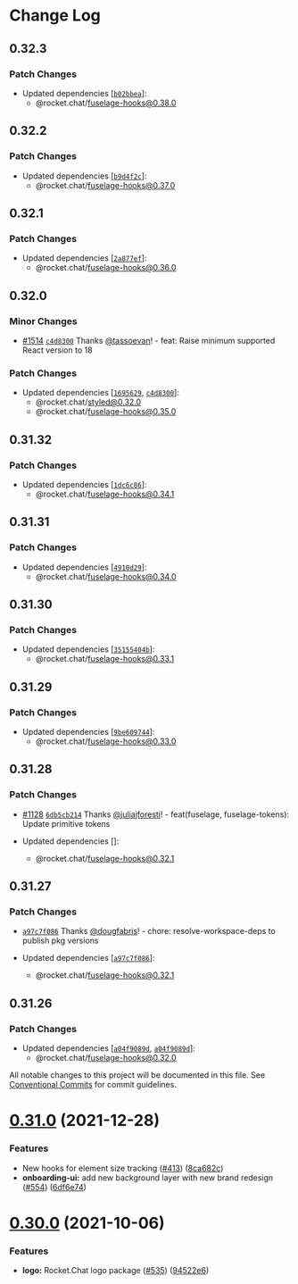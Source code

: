 # Change Log

## 0.32.3

### Patch Changes

- Updated dependencies [[`b02bbea`](https://github.com/RocketChat/fuselage/commit/b02bbea768e265fdfe7a9340536f016543ad7bed)]:
  - @rocket.chat/fuselage-hooks@0.38.0

## 0.32.2

### Patch Changes

- Updated dependencies [[`b9d4f2c`](https://github.com/RocketChat/fuselage/commit/b9d4f2c1b578293c3c28e4ff6a905af60abfe9ab)]:
  - @rocket.chat/fuselage-hooks@0.37.0

## 0.32.1

### Patch Changes

- Updated dependencies [[`2a877ef`](https://github.com/RocketChat/fuselage/commit/2a877eff8996f7443df62d63039639212708cd1d)]:
  - @rocket.chat/fuselage-hooks@0.36.0

## 0.32.0

### Minor Changes

- [#1514](https://github.com/RocketChat/fuselage/pull/1514) [`c4d8300`](https://github.com/RocketChat/fuselage/commit/c4d8300a651a25b92450b8830c5028b4fcf8f4a1) Thanks [@tassoevan](https://github.com/tassoevan)! - feat: Raise minimum supported React version to 18

### Patch Changes

- Updated dependencies [[`1695629`](https://github.com/RocketChat/fuselage/commit/1695629a9a9600159f7a6ca8d5f92ab7c8c76008), [`c4d8300`](https://github.com/RocketChat/fuselage/commit/c4d8300a651a25b92450b8830c5028b4fcf8f4a1)]:
  - @rocket.chat/styled@0.32.0
  - @rocket.chat/fuselage-hooks@0.35.0

## 0.31.32

### Patch Changes

- Updated dependencies [[`1dc6c86`](https://github.com/RocketChat/fuselage/commit/1dc6c86df827a44a8c0ac4cc7f239b2507ecd33d)]:
  - @rocket.chat/fuselage-hooks@0.34.1

## 0.31.31

### Patch Changes

- Updated dependencies [[`4910d29`](https://github.com/RocketChat/fuselage/commit/4910d294defc1effc0b857f44138498a73013877)]:
  - @rocket.chat/fuselage-hooks@0.34.0

## 0.31.30

### Patch Changes

- Updated dependencies [[`35155404b`](https://github.com/RocketChat/fuselage/commit/35155404baeb1e44aa1e4d767f431204d3ab2b53)]:
  - @rocket.chat/fuselage-hooks@0.33.1

## 0.31.29

### Patch Changes

- Updated dependencies [[`9be609744`](https://github.com/RocketChat/fuselage/commit/9be609744856f49b8971fb7aa45316ec7fd2463f)]:
  - @rocket.chat/fuselage-hooks@0.33.0

## 0.31.28

### Patch Changes

- [#1128](https://github.com/RocketChat/fuselage/pull/1128) [`6db5cb214`](https://github.com/RocketChat/fuselage/commit/6db5cb2141bf42c9622c5846701e5b26392a1ada) Thanks [@juliajforesti](https://github.com/juliajforesti)! - feat(fuselage, fuselage-tokens): Update primitive tokens

- Updated dependencies []:
  - @rocket.chat/fuselage-hooks@0.32.1

## 0.31.27

### Patch Changes

- [`a97c7f086`](https://github.com/RocketChat/fuselage/commit/a97c7f08633e6e36a39c8933b530f9acacb83af0) Thanks [@dougfabris](https://github.com/dougfabris)! - chore: resolve-workspace-deps to publish pkg versions

- Updated dependencies [[`a97c7f086`](https://github.com/RocketChat/fuselage/commit/a97c7f08633e6e36a39c8933b530f9acacb83af0)]:
  - @rocket.chat/fuselage-hooks@0.32.1

## 0.31.26

### Patch Changes

- Updated dependencies [[`a04f9089d`](https://github.com/RocketChat/fuselage/commit/a04f9089d19ba32d2b2e80738d2d5f4dac0d3e0c), [`a04f9089d`](https://github.com/RocketChat/fuselage/commit/a04f9089d19ba32d2b2e80738d2d5f4dac0d3e0c)]:
  - @rocket.chat/fuselage-hooks@0.32.0

All notable changes to this project will be documented in this file.
See [Conventional Commits](https://conventionalcommits.org) for commit guidelines.

# [0.31.0](https://github.com/RocketChat/fuselage/compare/v0.30.1...v0.31.0) (2021-12-28)

### Features

- New hooks for element size tracking ([#413](https://github.com/RocketChat/fuselage/issues/413)) ([8ca682c](https://github.com/RocketChat/fuselage/commit/8ca682c636d2e4813f7d346cb881513382be63cf))
- **onboarding-ui:** add new background layer with new brand redesign ([#554](https://github.com/RocketChat/fuselage/issues/554)) ([6df6e74](https://github.com/RocketChat/fuselage/commit/6df6e74045183d59deee6db73ae19e59ae1a1482))

# [0.30.0](https://github.com/RocketChat/fuselage/compare/v0.29.0...v0.30.0) (2021-10-06)

### Features

- **logo:** Rocket.Chat logo package ([#535](https://github.com/RocketChat/fuselage/issues/535)) ([94522e6](https://github.com/RocketChat/fuselage/commit/94522e6b74d02f88f56e9ac898ca26b9d1e42fbd))
